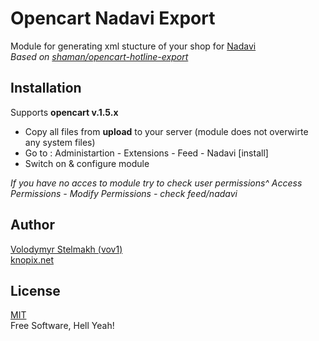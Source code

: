 # Opencart Nadavi Export
Module for generating xml stucture of your shop for [Nadavi](http://nadavi.com.ua/)  
*Based on [shaman/opencart-hotline-export](https://github.com/shaman/opencart-hotline-export)*  

## Installation
Supports **opencart v.1.5.x**
- Copy all files from **upload** to your server (module does not overwirte any system files)
- Go to : Administartion - Extensions - Feed - Nadavi [install]
- Switch on & configure module

*If you have no acces to module try to check user permissions^ Access Permissions - Modify Permissions - check feed/nadavi*

## Author
[Volodymyr Stelmakh (vov1)](https://github.com/vov1)  
[knopix.net](http://knopix.net/)

## License
[MIT](https://en.wikipedia.org/wiki/MIT_License)  
Free Software, Hell Yeah!
